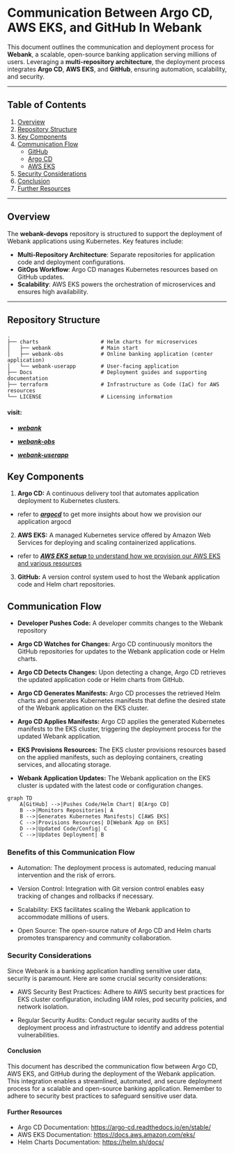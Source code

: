 # Communication Between Argo CD, AWS EKS, and GitHub In Webank

This document outlines the communication and deployment process for **Webank**, a scalable, open-source banking application serving millions of users. Leveraging a **multi-repository architecture**, the deployment process integrates **Argo CD**, **AWS EKS**, and **GitHub**, ensuring automation, scalability, and security.

---


## Table of Contents

1. [Overview](#overview)
2. [Repository Structure](#repository-structure)
3. [Key Components](#key-components)
4. [Communication Flow](#communication-flow)
    - [GitHub](#github)
    - [Argo CD](#argocd)
    - [AWS EKS](#aws-eks)
5. [Security Considerations](#security-considerations)
6. [Conclusion](#conclusion)
7. [Further Resources](#further-resources)

---

## Overview

The **webank-devops** repository is structured to support the deployment of Webank applications using Kubernetes. Key features include:

- **Multi-Repository Architecture**: Separate repositories for application code and deployment configurations.
- **GitOps Workflow**: Argo CD manages Kubernetes resources based on GitHub updates.
- **Scalability**: AWS EKS powers the orchestration of microservices and ensures high availability.

---

## Repository Structure

```plaintext
.
├── charts                    # Helm charts for microservices
│   ├── webank                # Main start
│   ├── webank-obs            # Online banking application (center application)
│   └── webank-userapp        # User-facing application
├── Docs                      # Deployment guides and supporting documentation
├── terraform                 # Infrastructure as Code (IaC) for AWS resources
└── LICENSE                   # Licensing information
```
#### visit: 
- <ins> ***[webank](https://github.com/ADORSYS-GIS/webank)***</ins>

- <ins> ***[webank-obs](https://github.com/ADORSYS-GIS/webank-OnlineBanking)***</ins>

- <ins> ***[webank-userapp](https://github.com/ADORSYS-GIS/webank-UserApp)***</ins>

## Key Components

1. **Argo CD:** A continuous delivery tool that automates application deployment to Kubernetes clusters.
- refer to <ins> ***[argocd](https://github.com/ADORSYS-GIS/webank-devops/blob/main/Docs/argocd-deployment-guide.md)***</ins> to get more insights about how  we provision our application argocd

2. **AWS EKS:** A managed Kubernetes service offered by Amazon Web Services for deploying and scaling containerized applications.
- refer to <ins> ***[AWS EKS setup](https://github.com/ADORSYS-GIS/webank-devops/blob/main/Docs/terraform.md)***<ins> to understand how we provision our AWS EKS and various resources

3. **GitHub:** A version control system used to host the Webank application code and Helm chart repositories.

## Communication Flow



- **Developer Pushes Code:** A developer commits changes to the Webank repository

- **Argo CD Watches for Changes:** Argo CD continuously monitors the GitHub repositories for updates to the Webank application code or Helm charts.

- **Argo CD Detects Changes:** Upon detecting a change, Argo CD retrieves the updated application code or Helm charts from GitHub.

- **Argo CD Generates Manifests:** Argo CD processes the retrieved Helm charts and generates Kubernetes manifests that define the desired state of the Webank application on the EKS cluster.

- **Argo CD Applies Manifests:** Argo CD applies the generated Kubernetes manifests to the EKS cluster, triggering the deployment process for the updated Webank application.

- **EKS Provisions Resources:** The EKS cluster provisions resources based on the applied manifests, such as deploying containers, creating services, and allocating storage.

- **Webank Application Updates:** The Webank application on the EKS cluster is updated with the latest code or configuration changes.

```mermaid
graph TD
    A[GitHub] -->|Pushes Code/Helm Chart| B[Argo CD]
    B -->|Monitors Repositories| A
    B -->|Generates Kubernetes Manifests| C[AWS EKS]
    C -->|Provisions Resources| D[Webank App on EKS]
    D -->|Updated Code/Config| C
    C -->|Updates Deployment| B
```



### Benefits of this Communication Flow

- Automation: The deployment process is automated, reducing manual intervention and the risk of errors.

- Version Control: Integration with Git version control enables easy tracking of changes and rollbacks if necessary.

- Scalability: EKS facilitates scaling the Webank application to accommodate millions of users.

- Open Source: The open-source nature of Argo CD and Helm charts promotes transparency and community collaboration.



### Security Considerations

Since Webank is a banking application handling sensitive user data, security is paramount. Here are some crucial security considerations:



- AWS Security Best Practices: Adhere to AWS security best practices for EKS cluster configuration, including IAM roles, pod security policies, and network isolation.

- Regular Security Audits: Conduct regular security audits of the deployment process and infrastructure to identify and address potential vulnerabilities.

#### Conclusion

This document has described the communication flow between Argo CD, AWS EKS, and GitHub during the deployment of the Webank application. This integration enables a streamlined, automated, and secure deployment process for a scalable and open-source banking application. Remember to adhere to security best practices to safeguard sensitive user data.

#### Further Resources

- Argo CD Documentation: https://argo-cd.readthedocs.io/en/stable/
- AWS EKS Documentation: https://docs.aws.amazon.com/eks/
- Helm Charts Documentation: https://helm.sh/docs/



